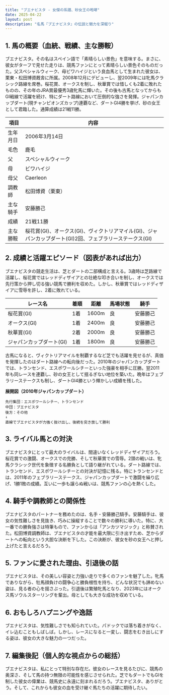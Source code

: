 ```yaml
---
title: "ブエナビスタ - 女傑の系譜、砂女王の咆哮"
date: 2025-04-22
layout: post
description: "名馬『ブエナビスタ』の伝説と魅力を深堀り"
---
```


## 1. 馬の概要（血統、戦績、主な勝鞍）

ブエナビスタ。その名はスペイン語で「素晴らしい景色」を意味する。まさに、彼女がターフで見せた走りは、競馬ファンにとって素晴らしい景色そのものだった。父スペシャルウィーク、母ビワハイジという良血馬として生まれた彼女は、栗東・松田博資厩舎に所属。2008年12月にデビューし、翌2009年には牝馬クラシック路線を席巻。桜花賞、オークスを制し、秋華賞では惜しくも2着に敗れたものの、その年のJRA賞最優秀3歳牝馬に輝いた。その後も古馬となってからもGⅠ戦線で活躍を続け、特にダート路線において圧倒的な強さを発揮。ジャパンカップダート(現チャンピオンズカップ)連覇など、ダートGⅠ4勝を挙げ、砂の女王として君臨した。通算成績は21戦11勝。

| 項目 | 内容 |
|---|---|
| 生年月日 | 2006年3月14日 |
| 毛色 | 鹿毛 |
| 父 | スペシャルウィーク |
| 母 | ビワハイジ |
| 母父 | Caerleon |
| 調教師 | 松田博資（栗東） |
| 主な騎手 | 安藤勝己 |
| 成績 | 21戦11勝 |
| 主な勝鞍 | 桜花賞(GⅠ)、オークス(GⅠ)、ヴィクトリアマイル(GⅠ)、ジャパンカップダート(GⅠ)2回、フェブラリーステークス(GⅠ) |


## 2. 成績と活躍エピソード（図表があれば出力）

ブエナビスタの競走生活は、芝とダートの二部構成と言える。3歳時は芝路線で活躍し、桜花賞ではレッドディザイアとの壮絶な叩き合いを制し、オークスでは先行策から押し切る強い競馬で勝利を収めた。しかし、秋華賞ではレッドディザイアに雪辱を許し、2着に敗れている。

| レース名 | 着順 | 距離 | 馬場状態 | 騎手 |
|---|---|---|---|---|
| 桜花賞(GⅠ) | 1着 | 1600m | 良 | 安藤勝己 |
| オークス(GⅠ) | 1着 | 2400m | 良 | 安藤勝己 |
| 秋華賞(GⅠ) | 2着 | 2000m | 良 | 安藤勝己 |
| ジャパンカップダート(GⅠ) | 1着 | 1800m | 良 | 安藤勝己 |

古馬になると、ヴィクトリアマイルを制覇するなど芝でも活躍を見せるが、真価を発揮したのはダート路線への転向後だった。2010年のジャパンカップダートでは、トランセンド、エスポワールシチーといった強豪を相手に圧勝。翌2011年も同レースを連覇し、砂の女王として揺るぎない地位を築いた。晩年はフェブラリーステークスも制し、ダートGⅠ4勝という輝かしい成績を残した。

**展開図（2010年ジャパンカップダート）**

```
先行集団：エスポワールシチー、トランセンド
中団：ブエナビスタ
後方：その他
↓
直線でブエナビスタが力強く抜け出し、後続を突き放して勝利
```


## 3. ライバル馬との対決

ブエナビスタにとって最大のライバルは、間違いなくレッドディザイアだろう。桜花賞での激闘、オークスでの完勝、そして秋華賞での雪辱。2頭の戦いは、牝馬クラシック世代を象徴する名勝負として語り継がれている。ダート路線では、トランセンド、エスポワールシチーとの対決が記憶に残る。特にトランセンドとは、2011年のフェブラリーステークス、ジャパンカップダートで激闘を繰り広げ、1勝1敗の成績。互いに一歩も譲らぬ戦いは、競馬ファンの心を熱くした。


## 4. 騎手や調教師との関係性

ブエナビスタのパートナーを務めたのは、名手・安藤勝己騎手。安藤騎手は、彼女の気性難しさを見抜き、巧みに操縦することで数々の勝利に導いた。特に、大一番での勝負強さは特筆もので、ファンからは「アンカツマジック」と称賛された。松田博資調教師は、ブエナビスタの才能を最大限に引き出すため、芝からダートへの転向という大胆な決断を下した。この決断が、彼女を砂の女王へと押し上げたと言えるだろう。


## 5. ファンに愛された理由、引退後の話

ブエナビスタは、その美しい容姿と力強い走りで多くのファンを魅了した。牝馬でありながら、牡馬顔負けの闘争心と勝負根性を持ち、どんな状況でも諦めない姿は、見る者の心を揺さぶった。引退後は繁殖牝馬となり、2023年にはオークス馬ソウルスターリングを輩出。母としても大きな成功を収めている。


## 6. おもしろハプニングや逸話

ブエナビスタは、気性難しさでも知られていた。パドックでは落ち着きがなく、イレ込むこともしばしば。しかし、レースになると一変し、闘志をむき出しにする姿は、彼女の大きな魅力の一つだった。


## 7. 編集後記（個人的な視点からの総括）

ブエナビスタは、私にとって特別な存在だ。彼女のレースを見るたびに、競馬の奥深さ、そして馬の持つ無限の可能性を感じさせられた。芝でもダートでもGⅠを制した彼女の偉業は、競馬史に永遠に刻まれるだろう。ブエナビスタ、ありがとう。そして、これからも彼女の血を受け継ぐ馬たちの活躍に期待したい。

